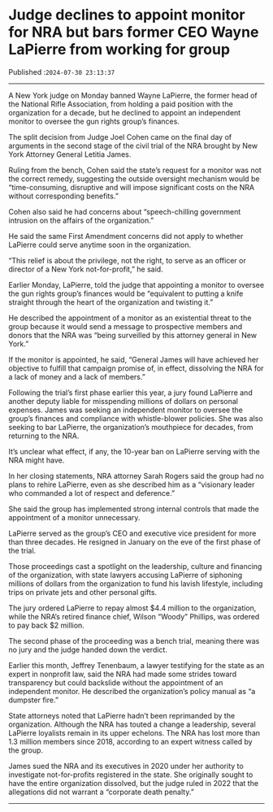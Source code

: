 # Judge declines to appoint monitor for NRA but bars former CEO Wayne LaPierre from working for group

Published :`2024-07-30 23:13:37`

---

A New York judge on Monday banned Wayne LaPierre, the former head of the National Rifle Association, from holding a paid position with the organization for a decade, but he declined to appoint an independent monitor to oversee the gun rights group’s finances.

The split decision from Judge Joel Cohen came on the final day of arguments in the second stage of the civil trial of the NRA brought by New York Attorney General Letitia James.

Ruling from the bench, Cohen said the state’s request for a monitor was not the correct remedy, suggesting the outside oversight mechanism would be “time-consuming, disruptive and will impose significant costs on the NRA without corresponding benefits.”

Cohen also said he had concerns about “speech-chilling government intrusion on the affairs of the organization.”

He said the same First Amendment concerns did not apply to whether LaPierre could serve anytime soon in the organization.

“This relief is about the privilege, not the right, to serve as an officer or director of a New York not-for-profit,” he said.

Earlier Monday, LaPierre, told the judge that appointing a monitor to oversee the gun rights group’s finances would be “equivalent to putting a knife straight through the heart of the organization and twisting it.”

He described the appointment of a monitor as an existential threat to the group because it would send a message to prospective members and donors that the NRA was “being surveilled by this attorney general in New York.”

If the monitor is appointed, he said, “General James will have achieved her objective to fulfill that campaign promise of, in effect, dissolving the NRA for a lack of money and a lack of members.”

Following the trial’s first phase earlier this year, a jury found LaPierre and another deputy liable for misspending millions of dollars on personal expenses. James was seeking an independent monitor to oversee the group’s finances and compliance with whistle-blower policies. She was also seeking to bar LaPierre, the organization’s mouthpiece for decades, from returning to the NRA.

It’s unclear what effect, if any, the 10-year ban on LaPierre serving with the NRA might have.

In her closing statements, NRA attorney Sarah Rogers said the group had no plans to rehire LaPierre, even as she described him as a “visionary leader who commanded a lot of respect and deference.”

She said the group has implemented strong internal controls that made the appointment of a monitor unnecessary.

LaPierre served as the group’s CEO and executive vice president for more than three decades. He resigned in January on the eve of the first phase of the trial.

Those proceedings cast a spotlight on the leadership, culture and financing of the organization, with state lawyers accusing LaPierre of siphoning millions of dollars from the organization to fund his lavish lifestyle, including trips on private jets and other personal gifts.

The jury ordered LaPierre to repay almost $4.4 million to the organization, while the NRA’s retired finance chief, Wilson “Woody” Phillips, was ordered to pay back $2 million.

The second phase of the proceeding was a bench trial, meaning there was no jury and the judge handed down the verdict.

Earlier this month, Jeffrey Tenenbaum, a lawyer testifying for the state as an expert in nonprofit law, said the NRA had made some strides toward transparency but could backslide without the appointment of an independent monitor. He described the organization’s policy manual as “a dumpster fire.”

State attorneys noted that LaPierre hadn’t been reprimanded by the organization. Although the NRA has touted a change a leadership, several LaPierre loyalists remain in its upper echelons. The NRA has lost more than 1.3 million members since 2018, according to an expert witness called by the group.

James sued the NRA and its executives in 2020 under her authority to investigate not-for-profits registered in the state. She originally sought to have the entire organization dissolved, but the judge ruled in 2022 that the allegations did not warrant a “corporate death penalty.”

---

